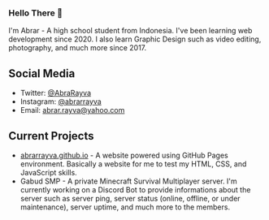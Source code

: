 ### Hello There 👋
I'm Abrar - A high school student from Indonesia.
I've been learning web development since 2020. I also learn Graphic Design such as video editing, photography, and much more since 2017.

## Social Media
- Twitter: [@AbraRayva](https://twitter.com/AbrarRayva/)
- Instagram: [@abrarrayva](https://instagram.com/abrarrayva/)
- Email: abrar.rayva@yahoo.com

## Current Projects
- [abrarrayva.github.io](https://abrarrayva.github.io/) - A website powered using GitHub Pages environment. Basically a website for me to test my HTML, CSS, and JavaScript skills.
- Gabud SMP - A private Minecraft Survival Multiplayer server. I'm currently working on a Discord Bot to provide informations about the server such as server ping, server status (online, offline, or under maintenance), server uptime, and much more to the members. 

<!--
**AbrarRayva/abrarrayva** is a ✨ _special_ ✨ repository because its `README.md` (this file) appears on your GitHub profile.

Here are some ideas to get you started:

- 🔭 I’m currently working on ...
- 🌱 I’m currently learning ...
- 👯 I’m looking to collaborate on ...
- 🤔 I’m looking for help with ...
- 💬 Ask me about ...
- 📫 How to reach me: ...
- 😄 Pronouns: ...
- ⚡ Fun fact: ...
-->
